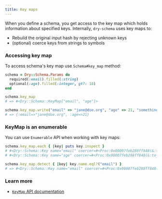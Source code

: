 ```yaml
---
title: Key maps
---
```


When you define a schema, you get access to the key map which holds information about specified keys. Internally, `dry-schema` uses key maps to:

* Rebuild the original input hash by rejecting unknown keys
* (optional) coerce keys from strings to symbols

### Accessing key map

To access schema's key map use `Schema#key_map` method:

```ruby
schema = Dry::Schema.Params do
  required(:email).filled(:string)
  optional(:age).filled(:integer, gt?: 18)
end

schema.key_map
# => #<Dry::Schema::KeyMap["email", "age"]>

schema.key_map.write("email" => "jane@doe.org", "age" => 21, "something_unexpected" => "oops")
# => {:email=>"jane@doe.org", :age=>21}
```

### KeyMap is an enumerable

You can use `Enumerable` API when working with key maps:

``` ruby
schema.key_map.each { |key| puts key.inspect }
# #<Dry::Schema::Key name="email" coercer=#<Proc:0x00007feb288ff848(&:to_sym)>>
# #<Dry::Schema::Key name="age" coercer=#<Proc:0x00007feb288ff848(&:to_sym)>>

schema.key_map.detect { |key| key.name.eql?("email") }
# => #<Dry::Schema::Key name="email" coercer=#<Proc:0x00007feb288ff848(&:to_sym)>>
```

### Learn more

- [`KeyMap` API documentation](https://www.rubydoc.info/gems/dry-schema/Dry/Schema/KeyMap)
